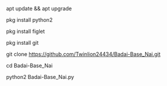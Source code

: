 apt update && apt upgrade

pkg install python2

pkg install figlet

pkg install git

git clone https://github.com/Twinlion24434/Badai-Base_Nai.git

cd Badai-Base_Nai

python2 Badai-Base_Nai.py
